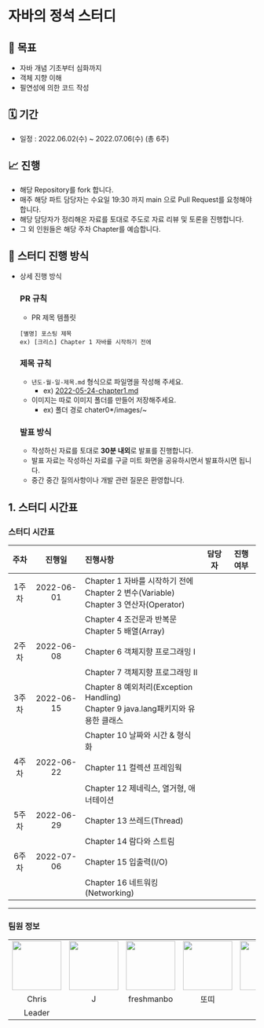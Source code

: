 # **자바의 정석 스터디**

## 📝 목표
- 자바 개념 기초부터 심화까지
- 객체 지향 이해
- 필연성에 의한 코드 작성

## 🗓 기간
- 일정 : 2022.06.02(수) ~ 2022.07.06(수) (총 6주)

## 📈 진행
- 해당 Repository를 fork 합니다.
- 매주 해당 파트 담당자는 수요일 19:30 까지 main 으로 Pull Request를 요청해야 합니다.
- 해당 담당자가 정리해온 자료를 토대로 주도로 자료 리뷰 및 토론을 진행합니다.
- 그 외 인원들은 해당 주차 Chapter를 예습합니다.

## 🔲 **스터디 진행 방식**
- 상세 진행 방식
    ### **PR 규칙**

    - PR 제목 템플릿

    ```
    [별명] 포스팅 제목
    ex) [크리스] Chapter 1 자바를 시작하기 전에
    ```

    ### **제목 규칙**

    - `년도-월-일-제목.md` 형식으로 파일명을 작성해 주세요.
        - ex) [2022-05-24-chapter1.md](http://2022-05-24-chapter1.md/)
    - 이미지는 따로 이미지 폴더를 만들어 저장해주세요.
        - ex) 폴더 경로 chater0*/images/~
    
    ### **발표 방식**
    - 작성하신 자료를 토대로 **30분 내외**로 발표를 진행합니다.
    - 발표 자료는 작성하신 자료를 구글 미트 화면을 공유하시면서 발표하시면 됩니다.
    - 중간 중간 질의사항이나 개발 관련 질문은 환영합니다.
    
## 1. 스터디 시간표

### 스터디 시간표
|주차|진행일|진행사항|담당자|진행여부|
|:---:|:---:|:---|:---:|:---:|
|1주차|2022-06-01|Chapter 1 자바를 시작하기 전에<br/>Chapter 2 변수(Variable)<br/>Chapter 3 연산자(Operator)||
|||Chapter 4 조건문과 반복문<br/>Chapter 5 배열(Array)||
|2주차|2022-06-08|Chapter 6 객체지향 프로그래밍 I||
|||Chapter 7 객체지향 프로그래밍 II||
|3주차|2022-06-15|Chapter 8 예외처리(Exception Handling)<br/>Chapter 9 java.lang패키지와 유용한 클래스||
|||Chapter 10 날짜와 시간 & 형식화||
|4주차|2022-06-22|Chapter 11 컬렉션 프레임웍||
|||Chapter 12 제네릭스, 열거형, 애너테이션||
|5주차|2022-06-29|Chapter 13 쓰레드(Thread)||
|||Chapter 14 람다와 스트림||
|6주차|2022-07-06|Chapter 15 입출력(I/O)||
|||Chapter 16 네트워킹(Networking)||


*** 

### 팀원 정보
<table>
    <tr>
        <td align="center">
            <a href="https://github.com/itsChrisJang"><img  width="100px" src="https://avatars.githubusercontent.com/u/62946867?v=4" /></a>
        </td>
        <td align="center">
            <a href="https://github.com/je-pa"><img  width="100px" src="https://avatars.githubusercontent.com/u/76720692?v=4" /></a>
        </td>
        <td align="center">
            <a href="https://github.com/jerry-ryu"><img  width="100px" src="https://avatars.githubusercontent.com/u/62556539?v=4" /></a>
        </td>
      <td align="center">
            <a href="https://github.com/keson0326"><img  width="100px" src="https://avatars.githubusercontent.com/u/99635978?v=4" /></a>
        </td>
      <td align="center">
            <a href="https://github.com/hongcoding94"><img  width="100px" src="https://avatars.githubusercontent.com/u/66407386?v=4" /></a>
        </td>
      <td align="center">
            <a href="https://github.com/jifrozen0110"><img  width="100px" src="https://avatars.githubusercontent.com/u/62784314?v=4" /></a>
        </td>
    </tr>
    <tr>
        <td align="center">Chris</td>
        <td align="center">J</td>
        <td align="center">freshmanbo</td>
        <td align="center">또띠</td>
        <td align="center">홍</td>
        <td align="center">두유</td>
    </tr>
    <tr>
        <td align="center">Leader</td>
        <td align="center"></td>
        <td align="center"></td>
        <td align="center"></td>
        <td align="center"></td>
        <td align="center"></td>
    </tr>
</table>

